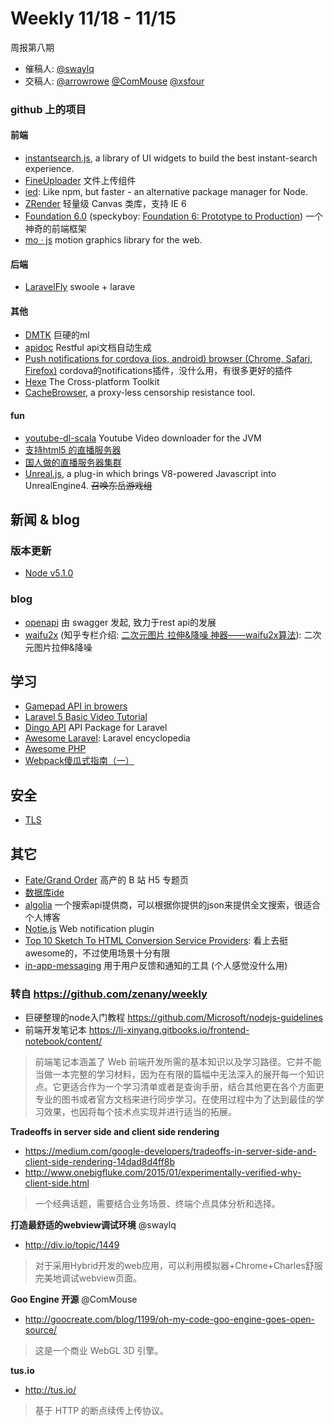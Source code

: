 # Weekly 11/18 - 11/15

周报第八期
- 催稿人: [@swaylq](https://github.com/swaylq)
- 交稿人: [@arrowrowe](https://github.com/arrowrowe) [@ComMouse](https://github.com/ComMouse) [@xsfour](https://github.com/xsfour)



### github 上的项目

#### 前端

- [instantsearch.js](https://community.algolia.com/instantsearch.js/), a library of UI widgets to build the best instant-search experience.
- [FineUploader](https://github.com/FineUploader/fine-uploader) 文件上传组件
- [ied](http://gugel.io/ied/): Like npm, but faster - an alternative package manager for Node.
- [ZRender](https://github.com/ecomfe/zrender) 轻量级 Canvas 类库，支持 IE 6
- [Foundation 6.0](https://github.com/zurb/foundation-sites) (speckyboy: [Foundation 6: Prototype to Production](http://speckyboy.com/2015/11/19/foundation-6/)) 一个神奇的前端框架
- [mo · js](https://github.com/legomushroom/mojs) motion graphics library for the web.


#### 后端

- [LaravelFly](https://github.com/scil/LaravelFly) swoole + larave

#### 其他
- [DMTK](https://github.com/Microsoft/DMTK) 巨硬的ml
- [apidoc](https://github.com/apidoc/apidoc) Restful api文档自动生成
- [Push notifications for cordova (ios, android) browser (Chrome, Safari, Firefox)](https://github.com/raix/push) cordova的notifications插件，没什么用，有很多更好的插件
- [Hexe](http://haxe.org/) The Cross-platform Toolkit
- [CacheBrowser](https://github.com/CacheBrowser/cachebrowser), a proxy-less censorship resistance tool.


#### fun

- [youtube-dl-scala](https://github.com/shekhargulati/youtube-dl-scala) Youtube Video downloader for the JVM
- [支持html5 的直播服务器](https://github.com/vbence/stream-m)
- [国人做的直播服务器集群](https://github.com/ossrs/srs)
- [Unreal.js](https://github.com/ncsoft/Unreal.js), a plug-in which brings V8-powered Javascript into UnrealEngine4. ~~召唤东岳游戏组~~


## 新闻 & blog

### 版本更新

- [Node v5.1.0](https://nodejs.org/en/blog/release/v5.1.0/) 

### blog
- [openapi](http://swagger.io/introducing-the-open-api-initiative/) 由 swagger 发起, 致力于rest api的发展
- [waifu2x](https://github.com/lltcggie/waifu2x-caffe) (知乎专栏介绍: [二次元图片 拉伸&降噪 神器——waifu2x算法](http://zhuanlan.zhihu.com/echorish/20354280)): 二次元图片拉伸&降噪

## 学习

- [Gamepad API in browers](http://www.smashingmagazine.com/2015/11/gamepad-api-in-web-games)
- [Laravel 5 Basic Video Tutorial](https://laravist.com/series/laravel-5-basic)
- [Dingo API](https://github.com/dingo/api) API Package for Laravel
- [Awesome Laravel](https://github.com/chiraggude/awesome-laravel): Laravel encyclopedia
- [Awesome PHP](https://github.com/ziadoz/awesome-php)
- [Webpack傻瓜式指南（一）](http://zhuanlan.zhihu.com/FrontendMagazine/20367175)

## 安全

- [TLS](http://vincent.bernat.im/en/blog/2011-ssl-perfect-forward-secrecy.html)

## 其它

- [Fate/Grand Order](http://fgo.biligame.com/index.html) 高产的 B 站 H5 专题页
- [数据库ide](https://www.jetbrains.com/dbeJB)
- [algolia](https://www.algolia.com) 一个搜索api提供商，可以根据你提供的json来提供全文搜索，很适合个人博客
- [Notie.js](https://jaredreich.com/projects/notie.js/) Web notification plugin
- [Top 10 Sketch To HTML Conversion Service Providers](http://codecondo.com/top-10-sketch-to-html-conversion-service-providers/): 看上去挺awesome的，不过使用场景十分有限
- [in-app-messaging](https://www.intercom.io/in-app-messaging) 用于用户反馈和通知的工具 (个人感觉没什么用)


### 转自 https://github.com/zenany/weekly

- 巨硬整理的node入门教程 https://github.com/Microsoft/nodejs-guidelines
- 前端开发笔记本 https://li-xinyang.gitbooks.io/frontend-notebook/content/

> 前端笔记本涵盖了 Web 前端开发所需的基本知识以及学习路径。它并不能当做一本完整的学习材料，因为在有限的篇幅中无法深入的展开每一个知识点。它更适合作为一个学习清单或者是查询手册，结合其他更在各个方面更专业的图书或者官方文档来进行同步学习。在使用过程中为了达到最佳的学习效果，也因将每个技术点实现并进行适当的拓展。

**Tradeoffs in server side and client side rendering**
- https://medium.com/google-developers/tradeoffs-in-server-side-and-client-side-rendering-14dad8d4ff8b
- http://www.onebigfluke.com/2015/01/experimentally-verified-why-client-side.html

> 一个经典话题，需要结合业务场景、终端个点具体分析和选择。

**打造最舒适的webview调试环境** @swaylq 
- http://div.io/topic/1449

> 对于采用Hybrid开发的web应用，可以利用模拟器+Chrome+Charles舒服完美地调试webview页面。

**Goo Engine 开源** @ComMouse 
- http://goocreate.com/blog/1199/oh-my-code-goo-engine-goes-open-source/

> 这是一个商业 WebGL 3D 引擎。

**tus.io**
- http://tus.io/

> 基于 HTTP 的断点续传上传协议。



